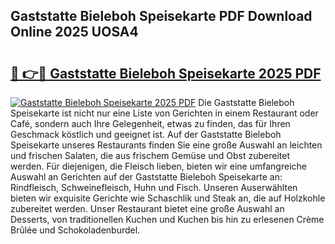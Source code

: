 ## Gaststatte Bieleboh Speisekarte PDF Download Online 2025 UOSA4

# <h2><a href="http://gc6725z.nevu.top/?p=Gaststatte+Bieleboh+Speisekarte">🔗 👉🔴 Gaststatte Bieleboh Speisekarte 2025 PDF</a></h2>

[![Gaststatte Bieleboh Speisekarte 2025 PDF](https://i.imgur.com/dBaPXMq.png)](http://gc6725z.nevu.top/?p=Gaststatte+Bieleboh+Speisekarte)
Die Gaststatte Bieleboh Speisekarte ist nicht nur eine Liste von Gerichten in einem Restaurant oder Café, sondern auch Ihre Gelegenheit, etwas zu finden, das für Ihren Geschmack köstlich und geeignet ist. Auf der Gaststatte Bieleboh Speisekarte unseres Restaurants finden Sie eine große Auswahl an leichten und frischen Salaten, die aus frischem Gemüse und Obst zubereitet werden. Für diejenigen, die Fleisch lieben, bieten wir eine umfangreiche Auswahl an Gerichten auf der Gaststatte Bieleboh Speisekarte an: Rindfleisch, Schweinefleisch, Huhn und Fisch. Unseren Auserwählten bieten wir exquisite Gerichte wie Schaschlik und Steak an, die auf Holzkohle zubereitet werden. Unser Restaurant bietet eine große Auswahl an Desserts, von traditionellen Kuchen und Kuchen bis hin zu erlesenen Crème Brûlée und Schokoladenburdel.

